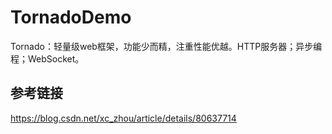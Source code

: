 # TornadoDemo
Tornado：轻量级web框架，功能少而精，注重性能优越。HTTP服务器；异步编程；WebSocket。  


## 参考链接
https://blog.csdn.net/xc_zhou/article/details/80637714  




